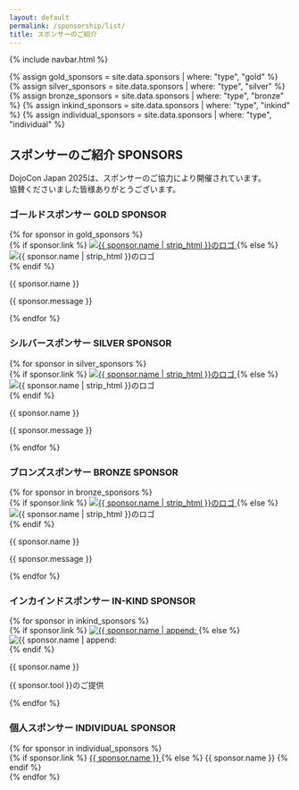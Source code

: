 ```yaml
---
layout: default
permalink: /sponsorship/list/
title: スポンサーのご紹介
---
```

{% include navbar.html %}

{% assign gold_sponsors       = site.data.sponsors | where: "type", "gold"       %}
{% assign silver_sponsors     = site.data.sponsors | where: "type", "silver"     %}
{% assign bronze_sponsors     = site.data.sponsors | where: "type", "bronze"     %}
{% assign inkind_sponsors     = site.data.sponsors | where: "type", "inkind"     %}
{% assign individual_sponsors = site.data.sponsors | where: "type", "individual" %}

<h2 class="text-4xl text-center mb-8 mt-30 xl:mt-15">
  スポンサーのご紹介
  <span class="block mt-5 text-2xl">SPONSORS</span>
</h2>

<p class="text-center mb-10 text-sm sm:text-base px-4 sm:px-8">
  DojoCon Japan 2025は、スポンサーのご協力により開催されています。<br>協賛くださいました皆様ありがとうございます。
</p>

<h3 class="text-2xl mt-15 mx-8 text-center mb-4">ゴールドスポンサー
  <span class="block text-base mt-1">GOLD SPONSOR</span>
</h3>
<div class="flex justify-center flex-wrap gap-x-8 px-8 max-w-3xl w-full mx-auto">
  {% for sponsor in gold_sponsors %}
    <div class="w-full flex flex-col mb-5">
      {% if sponsor.link %}
        <a
          class="flex-grow w-full flex items-center justify-center transition-all duration-200 hover:scale-105 cursor-pointer"
          style="transform-style: preserve-3d;"
          href="{{ sponsor.link }}"
          target="_blank"
          rel="noopener noreferrer"
        >
          <img class="w-full mx-auto mb-3" src="{{ sponsor.logo }}" alt="{{ sponsor.name | strip_html }}のロゴ">
        </a>
      {% else %}
        <div class="flex-grow w-full flex items-center justify-center">
          <img class="w-full mx-auto mb-3" src="{{ sponsor.logo }}" alt="{{ sponsor.name | strip_html }}のロゴ">
        </div>
      {% endif %}
      <p class="w-full mb-3 text-center break-keep">{{ sponsor.name }}</p>
      <p class="w-full text-gray-600">{{ sponsor.message }}</p>
    </div>
  {% endfor %}
</div>

<h3 class="text-2xl mt-15 mx-8 text-center mb-4">シルバースポンサー
  <span class="block text-base mt-1">SILVER SPONSOR</span>
</h3>

<div class="flex justify-center flex-wrap gap-x-8 px-8 max-w-3xl w-full mx-auto">
  {% for sponsor in silver_sponsors %}
    <div class="flex flex-col mb-5">
      {% if sponsor.link %}
        <a
          class="flex-grow w-full flex items-center justify-center transition-all duration-200 hover:scale-105 cursor-pointer"
          style="transform-style: preserve-3d;"
          href="{{ sponsor.link }}"
          target="_blank"
          rel="noopener noreferrer"
        >
          <img class="max-w-[{{500 | times:sponsor.logo_scale | round}}px] w-full mx-auto mb-3" src="{{ sponsor.logo }}" alt="{{ sponsor.name | strip_html }}のロゴ">
        </a>
      {% else %}
        <div class="flex-grow w-full flex items-center justify-center">
          <img class="w-full mx-auto mb-3" src="{{ sponsor.logo }}" alt="{{ sponsor.name | strip_html }}のロゴ">
        </div>
      {% endif %}
      <p class="w-full mb-3 text-center break-keep">{{ sponsor.name }}</p>
      <p class="w-full text-gray-600">{{ sponsor.message }}</p>
    </div>
  {% endfor %}
</div>

<h3 class="text-2xl mt-15 mx-8 text-center mb-4">ブロンズスポンサー
  <span class="block text-base mt-1">BRONZE SPONSOR</span>
</h3>

<div class="grid grid-cols-1 lg:grid-cols-2 gap-x-8 gap-y-10 px-8 sm:px-8 max-w-3xl w-full mx-auto">
  {% for sponsor in bronze_sponsors %}
    <div class="flex flex-col mb-5">
      {% if sponsor.link %}
        <a
          class="w-full h-auto lg:h-96 flex-grow-0 flex items-center justify-center transition-all duration-200 hover:scale-105 cursor-pointer"
          style="transform-style: preserve-3d;"
          href="{{ sponsor.link }}"
          target="_blank"
          rel="noopener noreferrer"
        >
          <img class="max-w-[{{300 | times:sponsor.logo_scale | round}}px] w-full mx-auto mb-3" src="{{ sponsor.logo }}" alt="{{ sponsor.name | strip_html }}のロゴ">
        </a>
      {% else %}
        <div class="w-full h-auto lg:h-96 flex-grow-0 flex items-center justify-center">
          <img class="w-full mx-auto mb-3" src="{{ sponsor.logo }}" alt="{{ sponsor.name | strip_html }}のロゴ">
        </div>
      {% endif %}
      <p class="w-full mb-3 text-center break-keep">{{ sponsor.name }}</p>
      <p class="w-full text-gray-600">{{ sponsor.message }}</p>
    </div>
  {% endfor %}
</div>

<h3 class="text-2xl mt-15 mx-8 text-center mb-4">インカインドスポンサー
  <span class="block text-base mt-1">IN-KIND SPONSOR</span>
</h3>

<div class="flex justify-center flex-wrap gap-x-8 gap-y-10 px-8 max-w-3xl mx-auto mb-20">
  {% for sponsor in inkind_sponsors %}
    <div class="flex flex-col">
      {% if sponsor.link %}
        <a
          class="flex-grow w-full flex items-center justify-center transition-all duration-200 hover:scale-105 cursor-pointer"
          style="transform-style: preserve-3d;"
          href="{{ sponsor.link }}"
          target="_blank"
          rel="noopener noreferrer"
        >
          <img class="w-[270px] mx-auto mb-3" src="{{ sponsor.logo }}" alt="{{ sponsor.name | append: "(" | append: sponsor.tool | append:")" | strip_html }}のロゴ">
        </a>
      {% else %}
        <div class="flex-grow w-full flex items-center justify-center">
          <img class="w-[270px] mx-auto mb-3" src="{{ sponsor.logo }}" alt="{{ sponsor.name | append: "(" | append: sponsor.tool | append:")" | strip_html }}のロゴ">
        </div>
      {% endif %}
      <p class="w-full text-center break-keep">{{ sponsor.name }}</p>
      <p class="w-full text-center break-keep">{{ sponsor.tool }}<wbr>のご提供</p>
    </div>
  {% endfor %}
</div>

<h3 class="text-2xl mt-15 mx-8 text-center mb-4">個人スポンサー
  <span class="block text-base mt-1">INDIVIDUAL SPONSOR</span>
</h3>
<div class="grid grid-cols-1 sm:grid-cols-2 gap-6 max-w-xl mx-auto mb-16">
  {% for sponsor in individual_sponsors %}
    <div class="flex items-center justify-center">
      {% if sponsor.link %}
        <a href="{{ sponsor.link }}" target="_blank" rel="noopener noreferrer"
          class="block text-2xl font-bold text-center transition-transform duration-200 hover:scale-110 cursor-pointer">
          {{ sponsor.name }}
        </a>
      {% else %}
        <span class="block text-2xl font-bold text-center">{{ sponsor.name }}</span>
      {% endif %}
    </div>
  {% endfor %}
</div>
